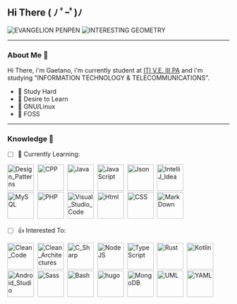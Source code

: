 <!--
**kafka12/kafka12** is a ✨ _special_ ✨ repository because its `README.md` (this file) appears on your GitHub profile.
!-->

## Hi There ( ﾉ ﾟｰﾟ)ﾉ

![EVANGELION PENPEN](https://c.tenor.com/WzuejIFnFtwAAAAC/pen-pen-evangelion.gif)
![INTERESTING GEOMETRY](http://25.media.tumblr.com/72d5855e55a1971645b927c14debc7ce/tumblr_mtjget4P4m1ru39xmo1_500.gif)

---

### About Me 💾
Hi There, i'm Gaetano, i'm currently student at [ITI V.E. III PA](https://www.itive3pa.edu.it/) and i'm studying "INFORMATION TECHNOLOGY & TELECOMMUNICATIONS".

- 🌸 Study Hard
- 🍁 Desire to Learn
- 🐧 GNU/Linux
- 🧡 FOSS

---
### Knowledge 🧠
- [ ] 🌱 Currently Learning:
<p align="left">
<!-- <img src="https://imgs.search.brave.com/OopF9JgmqLvtdQUnGFQkeURjwfosMW2VC7-CQOvqr1g/rs:fit:288:288:1/g:ce/aHR0cHM6Ly9yYXcu/Z2l0aHVidXNlcmNv/bnRlbnQuY29tL2dp/dGh1Yi9leHBsb3Jl/LzI2Njc0ZTYzODUw/OGFjNGE0ZTExM2Vl/MzJkNjc1NWViZmEw/MDA1NjkvdG9waWNz/L25lb3ZpbS9uZW92/aW0ucG5n" title="NeoVim" alt"NeoVim" height="60" height="60"/>&nbsp; -->
<img src="https://imgs.search.brave.com/IRP1ZMIwaPBpd27IV-LmWMizhkow-ldI2AUhzYJ0bNM/rs:fit:520:648:1/g:ce/aHR0cHM6Ly9zcHJp/bmdmcmFtZXdvcmsu/Z3VydS93cC1jb250/ZW50L3VwbG9hZHMv/MjAxNS8wNC85Nzgw/MjAxNjMzNjEwLmpw/Zw" title="Design_Patterns" alt="Design_Patterns" height="60" height="60"/>&nbsp;
  <img src="https://imgs.search.brave.com/HGRZdQGQ-oUks0TmXDo_9Nb3TXpR3tR1I-x0xTRk6Ag/rs:fit:918:1032:1/g:ce/aHR0cHM6Ly9yYXcu/Z2l0aHVidXNlcmNv/bnRlbnQuY29tL2lz/b2NwcC9sb2dvcy9t/YXN0ZXIvY3BwX2xv/Z28ucG5n"  title="CPP" alt="CPP" height="60" height="60"/>&nbsp;
  <img src="https://imgs.search.brave.com/nYrlTAuZJPf1V5lYnOSnUY9g-ykt86ITbO8_Uox2KWo/rs:fit:512:512:1/g:ce/aHR0cHM6Ly9jbGFz/c2VzLmVuZ2luZWVy/aW5nLnd1c3RsLmVk/dS9jc2UyMzEvY29y/ZS9pbWFnZXMvMi8y/Ni9KYXZhLnBuZw" title="Java" alt="Java" height="60" height="60"/>&nbsp;
  <img src="https://imgs.search.brave.com/1BcVcmdSrY-PXvLWxr2dnB1X0q4JOPlDumA9Hmxr2RE/rs:fit:600:600:1/g:ce/aHR0cDovL3BsdXNw/bmcuY29tL2ltZy1w/bmcvamF2YXNjcmlw/dC12ZWN0b3ItcG5n/LWphdmFzY3JpcHQt/dmVjdG9yLWxvZ28t/NjAwLnBuZw" title="JavaScript" alt="JavaScript" height="60" height="60"/>&nbsp;
<img src="https://imgs.search.brave.com/1qP014C-OOh5TsasdNl24XAAsGMA1q3UgA2bNtNwIUU/rs:fit:1200:1200:1/g:ce/aHR0cHM6Ly9jZG4u/ZnJlZWJpZXN1cHBs/eS5jb20vbG9nb3Mv/bGFyZ2UvMngvanNv/bi1sb2dvLXBuZy10/cmFuc3BhcmVudC5w/bmc" title="Json" alt="Json" height="60" height="60"/>&nbsp;
  <img src="https://imgs.search.brave.com/nBKhAEzefUeVMP8ozvE1Y_QPeOPM3aYVqqB8ls3gock/rs:fit:1024:1024:1/g:ce/aHR0cDovL2xvZ29u/b2lkLmNvbS9pbWFn/ZXMvaW50ZWxsaWot/aWRlYS1sb2dvLnBu/Zw" title="IntelliJ_Idea" alt="IntelliJ_Idea" height="60" height="60"/>&nbsp;
  <br>
<img src="https://imgs.search.brave.com/lczo_-Rnm6rCCDYQzSkpbN1ij0jvDUYYVtL0xWVSstM/rs:fit:1200:1200:1/g:ce/aHR0cHM6Ly9wbmdp/bWcuY29tL3VwbG9h/ZHMvbXlzcWwvbXlz/cWxfUE5HMjMucG5n" title="MySQL" alt="MySQL" height="60" height="60"/>&nbsp;
<img src="https://imgs.search.brave.com/6saaKbY58lWYk7Jn4XBp1z3aEhkIFJC1y23PZ7oIGmw/rs:fit:1200:1200:1/g:ce/aHR0cDovL2xvZnJl/di5uZXQvd3AtY29u/dGVudC9waG90b3Mv/MjAxNy8wNS9waHBf/ZW1ibGVtLnBuZw" title="PHP" alt="PHP" height="60" height="60"/>&nbsp;
 <img src="https://imgs.search.brave.com/GUEJsGR-EAXlR3ur5KobfbZBAfFQplQeAM5bPDI0C64/rs:fit:300:297:1/g:ce/aHR0cHM6Ly9zZWVr/bG9nby5jb20vaW1h/Z2VzL1YvdmlzdWFs/LXN0dWRpby1jb2Rl/LWxvZ28tNDQ5RDcx/OTQ0Ri1zZWVrbG9n/by5jb20ucG5n" title="Visual_Studio_Code" alt="Visual_Studio_Code" height="60" height="60"/>&nbsp;
 <img src="https://imgs.search.brave.com/s34yvtTY-xgNkvbX6Ir5tgmRbcOZkBSTGTDxAFLCLCM/rs:fit:1200:1200:1/g:ce/aHR0cHM6Ly9sb2dv/cy1kb3dubG9hZC5j/b20vd3AtY29udGVu/dC91cGxvYWRzLzIw/MTcvMDcvSFRNTDVf/YmFkZ2UucG5n" title="Html" alt="Html" height="60" height="60"/>&nbsp;
<img src="https://imgs.search.brave.com/Wew3aSGfC4NNqRsh7-MEdi7VjQfBa3WHaWxbkAVnUe4/rs:fit:512:512:1/g:ce/aHR0cHM6Ly9jZG4x/Lmljb25maW5kZXIu/Y29tL2RhdGEvaWNv/bnMvbG9nb3R5cGVz/LzMyL2JhZGdlLWNz/cy0zLTUxMi5wbmc" title="CSS" alt="CSS" height="60" height="60"/>&nbsp;
  <img src="https://cdn1.iconfinder.com/data/icons/logos-and-brands-3/512/205_Markdown_logo_logos-512.png" title="MarkDown" alt="MarkDown" height="60" height="60"/>&nbsp;
</p>

- [ ] 👍 Interested To:
<p align="left">
<img src="https://www.ibs.it/images/9788850334384_0_536_0_75.jpg" title="Clean_Code" alt="Clean_Code" height="60" height="60"/>&nbsp;
<img src="https://images-na.ssl-images-amazon.com/images/I/71M-uuOj98L.jpg" title="CLean_Architectures" alt="Clean_Architectures" height="60" height="60"/>&nbsp;
<!--  <img src="https://imgs.search.brave.com/yGeHMpRy9PeGkjy43APOk2ESx6OYA-7lnIGGLrDdmGM/rs:fit:1200:1200:1/g:ce/aHR0cDovLzQ4cGVk/aWEub3JnL2ltYWdl/cy90aHVtYi84Lzhl/L0x1YS1sb2dvLnN2/Zy8xMjAwcHgtTHVh/LWxvZ28uc3ZnLnBu/Zw" title="Lua" alt="Lua" height="60" height="60"/>&nbsp; -->
<img src="https://imgs.search.brave.com/V8fy9Y1K8jR5xuO_gWKFTXdUsHNfZ1tgEMXM8XiuOqU/rs:fit:600:600:1/g:ce/aHR0cHM6Ly9pY29u/YXBlLmNvbS93cC1j/b250ZW50L3BuZ19s/b2dvX3ZlY3Rvci9j/LnBuZw" title="C_Sharp" alt="C_Sharp" height="60" height="60"/>&nbsp;
<img src="https://imgs.search.brave.com/HxOPKTGlR8q57NcWD-BW8n98Q7cbpTXmC3z3n6AHNIY/rs:fit:1130:1200:1/g:ce/aHR0cHM6Ly9hc3Nl/dHMtZ2xvYmFsLndl/YnNpdGUtZmlsZXMu/Y29tLzVkOWJjNWQ1/NjJmZmMyODY5YjQ3/MDk0MS81ZTIwY2Iz/YzBiNjY3YmE4Yzhl/MDc1NzFfaWNvbi1u/b2RlLS10ZWNoLnBu/Zw" title="NodeJS" alt="NodeJS" height="60" height="60"/>&nbsp;
<img src="https://imgs.search.brave.com/uMda81uy25vBspXoZNn11hLeNqAoOo6fBW71HPrsA3k/rs:fit:512:512:1/g:ce/aHR0cHM6Ly9jZG4u/aWNvbnNjb3V0LmNv/bS9pY29uL2ZyZWUv/cG5nLTUxMi90eXBl/c2NyaXB0LTExNzQ5/NjUucG5n" title="TypeScript" alt="TypeScript" height="60" height="60"/>&nbsp;
<img src="https://imgs.search.brave.com/O1appA5gk5i1C6SMbW2-fiEq3Msfu9VTAhk0DLXmYE0/rs:fit:1200:800:1/g:ce/aHR0cDovL3J1c3Rh/Y2Vhbi5uZXQvYXNz/ZXRzL3J1c3RhY2Vh/bi1mbGF0LWhhcHB5/LnBuZw" title="Rust" alt="Rust" height="60" height="60"/>&nbsp;
<img src="https://imgs.search.brave.com/sYaCwfh-r2CbJQwOz0vg-oaCwBa7HuCHYbKec0RN-Bk/rs:fit:1200:1200:1/g:ce/aHR0cHM6Ly9jZG4u/ZnJlZWJpZXN1cHBs/eS5jb20vbG9nb3Mv/bGFyZ2UvMngva290/bGluLTEtbG9nby1w/bmctdHJhbnNwYXJl/bnQucG5n" title="Kotlin" alt="Kotlin" height="60" height="60"/>&nbsp;
<!-- <img src="https://imgs.search.brave.com/vB3rIUOwUdSCy9FquSiK2jlHfO7i8b1KcIbEvkFdqWs/rs:fit:1200:1200:1/g:ce/aHR0cHM6Ly9sb2dv/cy1kb3dubG9hZC5j/b20vd3AtY29udGVu/dC91cGxvYWRzLzIw/MTYvMTAvUHl0aG9u/X2xvZ29faWNvbi5w/bmc" title="Python" alt="Python" height="60" height="60"/>&nbsp; -->
  <br>
<img src="https://upload.wikimedia.org/wikipedia/commons/thumb/9/95/Android_Studio_Icon_3.6.svg/1900px-Android_Studio_Icon_3.6.svg.png" title="Android_Studio" alt="Android_Studio" height="60" height="60"/>&nbsp;
<img src="https://imgs.search.brave.com/fKbOF5qEgbY1kekgTTVZYM6i-qyitYNJS71ZUU8gCF8/rs:fit:320:320:1/g:ce/aHR0cHM6Ly9zYXNz/LWxhbmcuY29tL2Fz/c2V0cy9pbWcvc3R5/bGVndWlkZS9zZWFs/LWNvbG9yLWFlZjAz/NTRjLnBuZw" title="Sass" alt="Sass" height="60" height="60"/>&nbsp;
<img src="https://imgs.search.brave.com/kjKMdxzA6RrmPSG-9VRisd54fDh538x7zNxH0sUrCh0/rs:fit:438:500:1/g:ce/aHR0cHM6Ly9iYXNo/bG9nby5jb20vaW1n/L3N5bWJvbC9wbmcv/bW9ub2Nocm9tZV9k/YXJrLnBuZw" title="Bash" alt="Bash" height="60" height="60"/>&nbsp;
<img src="https://gohugo.io/apple-touch-icon.png" title="hugo" alt="hugo" height="60" height="60"/>&nbsp;
<img src="https://www.albaconsulting.it/sites/default/files/2017-03/mongodb.png" title="MongoDB" alt="MongoDB" height="60" height="60"/>&nbsp;
<img src="https://imgs.search.brave.com/OPp5_OYqsyk8CITdeITrnwkzYaZDy_wLYqkIxqzP2Ec/rs:fit:200:200:1/g:ce/aHR0cHM6Ly9pbWcu/cG9ydGFsZ3N0aS5j/b20uYnIvOUZucHNI/YXhzbnZ6VmNHV0Nk/X1ViX29xLWpFPS8y/MDB4MjAwL2h0dHBz/Oi8vd3d3LnBvcnRh/bGdzdGkuY29tLmJy/L21lZGlhL3VwbG9h/ZHMvY29tbXVuaXR5/LzIwMTYvMDcvMjYv/dW1sLnBuZw" title="UML" alt="UML" height="60" height="60"/>&nbsp;
<img src="https://upload.wikimedia.org/wikipedia/commons/thumb/5/5a/Official_YAML_Logo.svg/294px-Official_YAML_Logo.svg.png" title="YAML" alt="YAML" height="60" height="60"/>&nbsp;
</p>

<!--
🍠 If you are reading this comment, cheers, you've got a potato !
!-->
